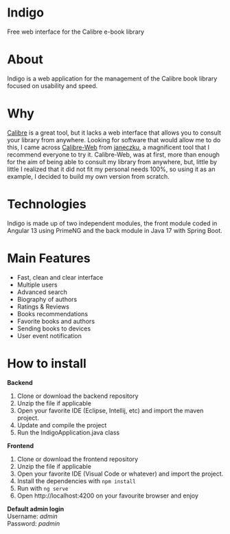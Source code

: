 # Indigo
Free web interface for the Calibre e-book library

# About
Indigo is a web application for the management of the Calibre book library focused on usability and speed.

# Why
[Calibre](https://calibre-ebook.com) is a great tool, but it lacks a web interface that allows you to consult your library from anywhere. Looking for software that would allow me to do this, I came across [Calibre-Web](https://github.com/janeczku/calibre-web/) from [janeczku](https://github.com/janeczku/), a magnificent tool that I recommend everyone to try it. Calibre-Web, was at first, more than enough for the aim of being able to consult my library from anywhere, but, little by little I realized that it did not fit my personal needs 100%, so using it as an example, I decided to build my own version from scratch.

# Technologies
Indigo is made up of two independent modules, the front module coded in Angular 13 using PrimeNG and the back module in Java 17 with Spring Boot.

# Main Features
- Fast, clean and clear interface
- Multiple users
- Advanced search
- Biography of authors
- Ratings & Reviews
- Books recommendations
- Favorite books and authors
- Sending books to devices
- User event notification

# How to install
**Backend**
1. Clone or download the backend repository
2. Unzip the file if applicable
3. Open your favorite IDE (Eclipse, Intellij, etc) and import the maven project.
4. Update and compile the project
5. Run the IndigoApplication.java class

**Frontend**
1. Clone or download the frontend repository
2. Unzip the file if applicable
3. Open your favorite IDE (Visual Code or whatever) and import the project.
4. Install the dependencies with `npm install`
5. Run with `ng serve`
6. Open http://localhost:4200 on your favourite browser and enjoy

**Default admin login**\
Username: *admin*\
Password: *padmin*
